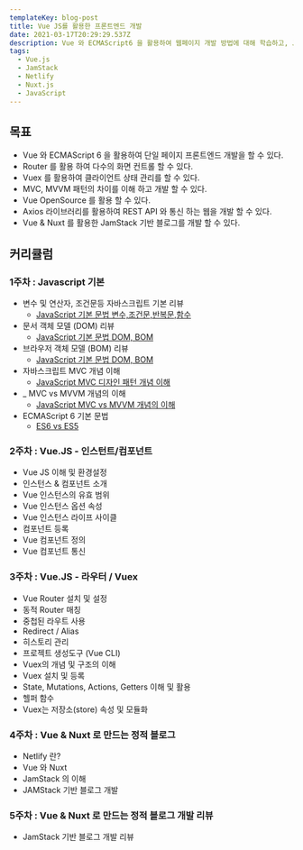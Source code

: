 ```yaml
---
templateKey: blog-post
title: Vue JS를 활용한 프론트엔드 개발
date: 2021-03-17T20:29:29.537Z
description: Vue 와 ECMAScript6 을 활용하여 웹페이지 개발 방법에 대해 학습하고, JamStack 기반 블로그를 개발 합니다.
tags:
  - Vue.js
  - JamStack
  - Netlify
  - Nuxt.js
  - JavaScript
---
```


## 목표

- Vue 와 ECMAScript 6 을 활용하여 단일 페이지 프론트엔드 개발을 할 수 있다.
- Router 를 활용 하여 다수의 화면 컨트롤 할 수 있다.
- Vuex 를 활용하여 클라이언트 상태 관리를 할 수 있다.
- MVC, MVVM 패턴의 차이를 이해 하고 개발 할 수 있다.
- Vue OpenSource 를 활용 할 수 있다.
- Axios 라이브러리를 활용하여 REST API 와 통신 하는 웹을 개발 할 수 있다.
- Vue & Nuxt 를 활용한 JamStack 기반 블로그를 개발 할 수 있다.

## 커리큘럼

### 1주차 : Javascript 기본

- 변수 및 연산자, 조건문등 자바스크립트 기본 리뷰
  - [JavaScript 기본 문법 변수,조건문,반복문,함수](https://www.bottlehs.com/javascript/javascript-%EA%B8%B0%EB%B3%B8-%EB%AC%B8%EB%B2%95-%EB%B3%80%EC%88%98-%EC%A1%B0%EA%B1%B4%EB%AC%B8-%EB%B0%98%EB%B3%B5%EB%AC%B8-%ED%95%A8%EC%88%98/ "JavaScript 기본 문법 변수,조건문,반복문,함수")
- 문서 객체 모델 (DOM) 리뷰
  - [JavaScript 기본 문법 DOM, BOM](https://www.bottlehs.com/javascript/javascript-%EA%B8%B0%EB%B3%B8-%EB%AC%B8%EB%B2%95-dom-bom/ "JavaScript 기본 문법 DOM, BOM")
- 브라우저 객체 모델 (BOM) 리뷰
  - [JavaScript 기본 문법 DOM, BOM](https://www.bottlehs.com/javascript/javascript-%EA%B8%B0%EB%B3%B8-%EB%AC%B8%EB%B2%95-dom-bom/ "JavaScript 기본 문법 DOM, BOM")
- 자바스크립트 MVC 개념 이해
  - [JavaScript MVC 디자인 패턴 개념 이해](https://www.bottlehs.com/javascript/javascript-mvc-%EB%94%94%EC%9E%90%EC%9D%B8-%ED%8C%A8%ED%84%B4-%EA%B0%9C%EB%85%90-%EC%9D%B4%ED%95%B4/ "JavaScript MVC 디자인 패턴 개념 이해")
- \_ MVC vs MVVM 개념의 이해
  - [JavaScript MVC vs MVVM 개념의 이해](https://www.bottlehs.com/javascript/javascript-mvc-mvvm-%EA%B0%9C%EB%85%90%EC%9D%98-%EC%9D%B4%ED%95%B4/ "JavaScript MVC vs MVVM 개념의 이해")
- ECMAScript 6 기본 문법
  - [ES6 vs ES5](https://www.bottlehs.com/javascript/es6-vs-es5/ "ES6 vs ES5")

### 2주차 : Vue.JS - 인스턴트/컴포넌트

- Vue JS 이해 및 환경설정
- 인스턴스 & 컴포넌트 소개
- Vue 인스턴스의 유효 범위
- Vue 인스턴스 옵션 속성
- Vue 인스턴스 라이프 사이클
- 컴포넌트 등록
- Vue 컴포넌트 정의
- Vue 컴포넌트 통신

### 3주차 : Vue.JS - 라우터 / Vuex

- Vue Router 설치 및 설정
- 동적 Router 매칭
- 중첩된 라우트 사용
- Redirect / Alias
- 히스토리 관리
- 프로젝트 생성도구 (Vue CLI)
- Vuex의 개념 및 구조의 이해
- Vuex 설치 및 등록
- State, Mutations, Actions, Getters 이해 및 활용
- 헬퍼 함수
- Vuex는 저장소(store) 속성 및 모듈화

### 4주차 : Vue & Nuxt 로 만드는 정적 블로그

- Netlify 란?
- Vue 와 Nuxt
- JamStack 의 이해
- JAMStack 기반 블로그 개발

### 5주차 : Vue & Nuxt 로 만드는 정적 블로그 개발 리뷰

- JamStack 기반 블로그 개발 리뷰
